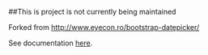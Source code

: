 ##This is project is not currently being maintained

Forked from http://www.eyecon.ro/bootstrap-datepicker/

See documentation [here](http://tarruda.github.com/bootstrap-datetimepicker/).
